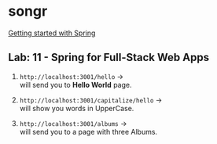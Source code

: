 # songr

[Getting started with Spring](https://spring.io/guides/gs/serving-web-content/)

## Lab: 11 - Spring for Full-Stack Web Apps
1. `http://localhost:3001/hello` ->   
will send you to **Hello World** page.
  
2. `http://localhost:3001/capitalize/hello` ->  
   will show you words in UpperCase.
  
1. `http://localhost:3001/albums` ->  
   will send you to a page with three Albums.   